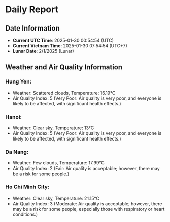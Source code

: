 # Daily Report
## Date Information
- **Current UTC Time**: 2025-01-30 00:54:54 (UTC)
- **Current Vietnam Time**: 2025-01-30 07:54:54 (UTC+7)
- **Lunar Date**: 2/1/2025 (Lunar)

## Weather and Air Quality Information

### Hung Yen:
- Weather: Scattered clouds, Temperature: 16.19°C
- Air Quality Index: 5 (Very Poor: Air quality is very poor, and everyone is likely to be affected, with significant health effects.)

### Hanoi:
- Weather: Clear sky, Temperature: 13°C
- Air Quality Index: 5 (Very Poor: Air quality is very poor, and everyone is likely to be affected, with significant health effects.)

### Da Nang:
- Weather: Few clouds, Temperature: 17.99°C
- Air Quality Index: 2 (Fair: Air quality is acceptable; however, there may be a risk for some people.)

### Ho Chi Minh City:
- Weather: Clear sky, Temperature: 21.15°C
- Air Quality Index: 3 (Moderate: Air quality is acceptable; however, there may be a risk for some people, especially those with respiratory or heart conditions.)
